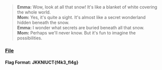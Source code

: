 > **Emma:** Wow, look at all that snow! It's like a blanket of white covering the whole world.  
> **Mom:** Yes, it's quite a sight. It's almost like a secret wonderland hidden beneath the snow.  
> **Emma:** I wonder what secrets are buried beneath all that snow.  
> **Mom:** Perhaps we'll never know. But it's fun to imagine the possibilities.

### [File](https://drive.google.com/file/d/142K_gLVJ7a41yOVftLvXRfN6IxGtR89c/view?usp=sharing)

#### **Flag Format**:  **JKKNIUCT{f4k3_fl4g}**
